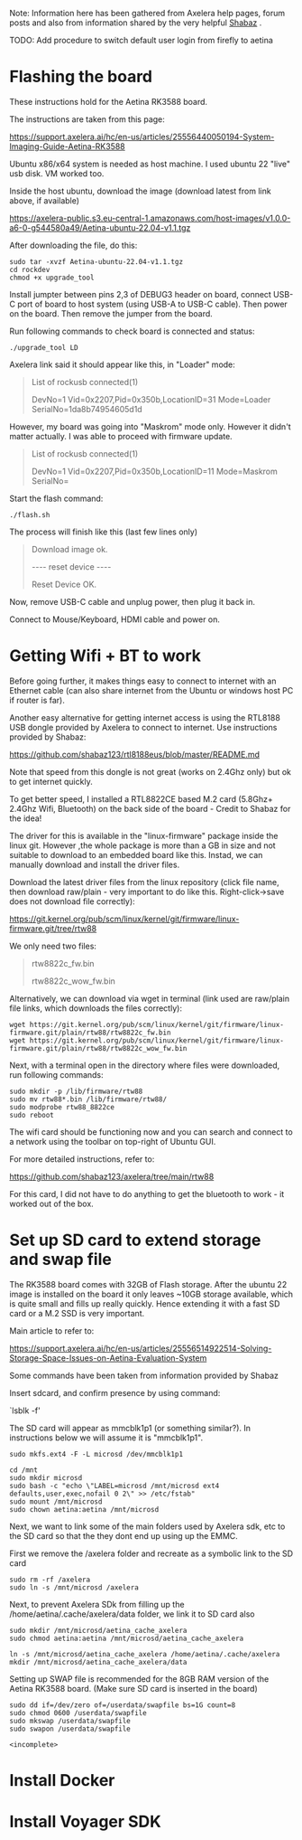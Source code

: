 Note: Information here has been gathered from Axelera help pages, forum posts and also from information shared by the very helpful [Shabaz](https://github.com/shabaz123) .

TODO: Add procedure to switch default user login from firefly to aetina

# Flashing the board

These instructions hold for the Aetina RK3588 board. 

The instructions are taken from this page:

https://support.axelera.ai/hc/en-us/articles/25556440050194-System-Imaging-Guide-Aetina-RK3588

Ubuntu x86/x64 system is needed as host machine. I used ubuntu 22 "live" usb disk. VM worked too.

Inside the host ubuntu, download the image (download latest from link above, if available)

https://axelera-public.s3.eu-central-1.amazonaws.com/host-images/v1.0.0-a6-0-g544580a49/Aetina-ubuntu-22.04-v1.1.tgz

After downloading the file, do this:
```
sudo tar -xvzf Aetina-ubuntu-22.04-v1.1.tgz 
cd rockdev
chmod +x upgrade_tool
```

Install jumpter between pins 2,3 of DEBUG3 header on board, connect USB-C port of board to host system (using USB-A to USB-C cable). Then power on the board. Then remove the jumper from the board. 

Run following commands to check board is connected and status:

`./upgrade_tool LD` 

Axelera link said it should appear like this, in "Loader" mode:

>List of rockusb connected(1)
>
>DevNo=1 Vid=0x2207,Pid=0x350b,LocationID=31     Mode=Loader     SerialNo=1da8b74954605d1d

However, my board was going into "Maskrom" mode only. However it didn't matter actually. I was able to proceed with firmware update.

>List of rockusb connected(1)
>
>DevNo=1 Vid=0x2207,Pid=0x350b,LocationID=11     Mode=Maskrom     SerialNo=

Start the flash command:

`./flash.sh`

The process will finish like this (last few lines only)
>Download image ok.
>
>---- reset device ----
>
>Reset Device OK. 


Now, remove USB-C cable and unplug power, then plug it back in.

Connect to Mouse/Keyboard, HDMI cable and power on.




# Getting Wifi + BT to work

Before going further, it makes things easy to connect to internet with an Ethernet cable (can also share internet from the Ubuntu or windows host PC if router is far). 

Another easy alternative for getting internet access is using the RTL8188 USB dongle provided by Axelera to connect to internet. Use instructions provided by Shabaz:

https://github.com/shabaz123/rtl8188eus/blob/master/README.md 

Note that speed from this dongle is not great (works on 2.4Ghz only) but ok to get internet quickly.

To get better speed, I installed a RTL8822CE based M.2 card (5.8Ghz+ 2.4Ghz Wifi, Bluetooth) on the back side of the board - Credit to Shabaz for the idea!

The driver for this is available in the "linux-firmware" package inside the linux git. However ,the whole package is more than a GB in size and not suitable to download to an embedded board like this. Instad, we can manually download and install the driver files.

Download the latest driver files from the linux repository (click file name, then download raw/plain - very important to do like this. Right-click->save does not download file correctly):

https://git.kernel.org/pub/scm/linux/kernel/git/firmware/linux-firmware.git/tree/rtw88

We only need two files:
>rtw8822c_fw.bin
>
>rtw8822c_wow_fw.bin

Alternatively, we can download via wget in terminal (link used are raw/plain file links, which downloads the files correctly):
```
wget https://git.kernel.org/pub/scm/linux/kernel/git/firmware/linux-firmware.git/plain/rtw88/rtw8822c_fw.bin
wget https://git.kernel.org/pub/scm/linux/kernel/git/firmware/linux-firmware.git/plain/rtw88/rtw8822c_wow_fw.bin
```

Next, with a terminal open in the directory where files were downloaded, run following commands:
```
sudo mkdir -p /lib/firmware/rtw88
sudo mv rtw88*.bin /lib/firmware/rtw88/
sudo modprobe rtw88_8822ce
sudo reboot
```

The wifi card should be functioning now and you can search and connect to a network using the toolbar on top-right of Ubuntu GUI. 

For more detailed instructions, refer to:

https://github.com/shabaz123/axelera/tree/main/rtw88

For this card, I did not have to do anything to get the bluetooth to work - it worked out of the box.

# Set up SD card to extend storage and swap file
The RK3588 board comes with 32GB of Flash storage. After the ubuntu 22 image is installed on the board it only leaves ~10GB storage available, which is quite small and fills up really quickly. Hence extending it with a fast SD card or a M.2 SSD is very important. 

Main article to refer to:

https://support.axelera.ai/hc/en-us/articles/25556514922514-Solving-Storage-Space-Issues-on-Aetina-Evaluation-System

Some commands have been taken from information provided by Shabaz

Insert sdcard, and confirm presence by using command:

`lsblk -f'

The SD card will appear as mmcblk1p1 (or something similar?). In instructions below we will assume it is "mmcblk1p1".

```
sudo mkfs.ext4 -F -L microsd /dev/mmcblk1p1

cd /mnt
sudo mkdir microsd
sudo bash -c "echo \"LABEL=microsd /mnt/microsd ext4 defaults,user,exec,nofail 0 2\" >> /etc/fstab"
sudo mount /mnt/microsd
sudo chown aetina:aetina /mnt/microsd
```

Next, we want to link some of the main folders used by Axelera sdk, etc to the SD card so that the they dont end up using up the EMMC.

First we remove the /axelera folder and recreate as a symbolic link to the SD card
```
sudo rm -rf /axelera
sudo ln -s /mnt/microsd /axelera

```

Next, to prevent Axelera SDk from filling up the /home/aetina/.cache/axelera/data folder, we link it to SD card also

```
sudo mkdir /mnt/microsd/aetina_cache_axelera
sudo chmod aetina:aetina /mnt/microsd/aetina_cache_axelera

ln -s /mnt/microsd/aetina_cache_axelera /home/aetina/.cache/axelera
mkdir /mnt/microsd/aetina_cache_axelera/data

```


Setting up SWAP file is recommended for the 8GB RAM version of the Aetina RK3588 board. (Make sure SD card is inserted in the board)

```
sudo dd if=/dev/zero of=/userdata/swapfile bs=1G count=8
sudo chmod 0600 /userdata/swapfile
sudo mkswap /userdata/swapfile
sudo swapon /userdata/swapfile

<incomplete>

```


# Install Docker



# Install Voyager SDK

